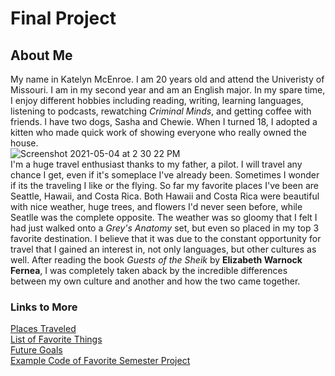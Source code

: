 # Final Project

## About Me

My name in Katelyn McEnroe. I am 20 years old and attend the Univeristy of Missouri. I am in my second year and am an English major. In my spare time, I enjoy different hobbies including reading, writing, learning languages, listening to podcasts, rewatching _Criminal Minds_, and getting coffee with friends. I have two dogs, Sasha and Chewie. When I turned 18, I adopted a kitten who made quick work of showing everyone who really owned the house.  
![Screenshot 2021-05-04 at 2 30 22 PM](https://user-images.githubusercontent.com/83605620/117059831-d66eb580-ace5-11eb-8e3d-7a27460aefa1.png)  
I'm a huge travel enthusiast thanks to my father, a pilot. I will travel any chance I get, even if it's someplace I've already been. Sometimes I wonder if its the traveling I like or the flying. So far my favorite places I've been are Seattle, Hawaii, and Costa Rica. Both Hawaii and Costa Rica were beautiful with nice weather, huge trees, and flowers I'd never seen before, while Seatlle was the complete opposite. The weather was so gloomy that I felt I had just walked onto a _Grey's Anatomy_ set, but even so placed in my top 3 favorite destination. I believe that it was due to the constant opportunity for travel that I gained an interest in, not only languages, but other cultures as well. After reading the book _Guests of the Sheik_ by **Elizabeth Warnock Fernea**, I was completely taken aback by the incredible differences between my own culture and another and how the two came together.

### Links to More
[Places Traveled](TRAVELIST.md)  
[List of Favorite Things](FAVORITES.md)  
[Future Goals](GOALS.md)  
[Example Code of Favorite Semester Project](PROJECTS.md)


